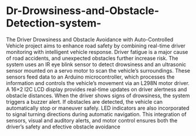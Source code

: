 # Dr-Drowsiness-and-Obstacle-Detection-system-
The Driver Drowsiness and Obstacle Avoidance with Auto-Controlled Vehicle project aims to 
enhance road safety by combining real-time driver monitoring with intelligent vehicle 
response. Driver fatigue is a major cause of road accidents, and unexpected obstacles 
further increase risk. The system uses an IR eye blink sensor to detect drowsiness and an 
ultrasonic sensor mounted on a servo motor to scan the vehicle’s surroundings. These 
sensors feed data to an Arduino microcontroller, which processes the information and 
controls the vehicle’s movement via an L298N motor driver.
A 16×2 I2C LCD display provides real-time updates on driver alertness and obstacle 
distances. When the driver shows signs of drowsiness, the system triggers a buzzer alert. If 
obstacles are detected, the vehicle can automatically stop or maneuver safely. LED 
indicators are also incorporated to signal turning directions during automatic navigation. 
This integration of sensors, visual and auditory alerts, and motor control ensures both the 
driver’s safety and efective obstacle avoidance

